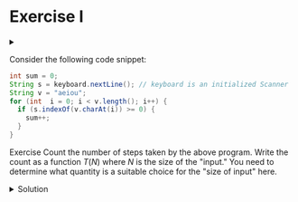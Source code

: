 # Exercise I

<div id="outcomes"><details><summary></summary>

- Express the number of steps for a given code segment as a function of the input size in the worst-case scenario.
- Appreciate that counting the exact number of RAM instructions requires too many details.

</details></div>

Consider the following code snippet:

```java
int sum = 0;
String s = keyboard.nextLine(); // keyboard is an initialized Scanner
String v = "aeiou";
for (int  i = 0; i < v.length(); i++) {
  if (s.indexOf(v.charAt(i)) >= 0) {
    sum++;
  }
}
```

<span class="tag">Exercise</span> Count the number of steps taken by the above program. Write the count as a function $T(N)$ where $N$ is the size of the "input." You need to determine what quantity is a suitable choice for the "size of input" here.

<details class="solution" data-release="Sep 18, 2023 17:00:00">
<summary>Solution</summary>

Note that while `indexOf` may seem like a constant operation, it is actually a linear search; it tells you to search through an array (in this case, a word) until you find the proper position. So, we are effectively running a linear search for each vowel (i.e., a constant number of times)

The running time of `indexOf` on string `s` is a function of the length of the string `s`. The program's running time can then be expressed as a function of $N$ where $N$ is the length of `s`. 

```java
int sum = 0;                            // 1
String s = keyboard.nextLine();         // 1 + 1
String v = "aeiou";                     // 1
for (int  i = 0; i < v.length(); i++) { // 1 + 6 + 5
  if (s.indexOf(v.charAt(i)) >= 0) {    // (1 + (4N + 3) + 1) * 5
    sum++;                              // 1 * 5
  }
}
```

$$
T(N) = 20N + 56
$$

We don't know the _exact_ running time of `indexOf` function. However, we do know it performs a linear search. Therefore, we can consider it $4N + 3$ by assuming its running time is the same as the (worst-case) running time of `indexOf` we analyzed earlier.

<div class="note">

**Case in point:** It requires detailed knowledge of the program's constituents to count the exact number of RAM instructions a program takes to execute.

</div>

</details> 
